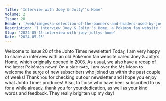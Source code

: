 ```yaml
---
Title: 'Interview with Joey & Jolty''s Home'
Volume: 2
Issue: 20
Header: '/web/images/a-selection-of-the-banners-and-headers-used-by-joey-joltys-home-during-its-time-online.png'
Description: 'I interview Joey & Jolty''s Home, a Pokémon fan website from 2003 that was used as a creative outlet, with user-submitted fan art, fanfics, and other resources. Plus a recap of the latest Pokémon news'
Slug: '2024-05-16-interview-with-joey-joltys-home'
Date: '2024-05-16'
---
```

Welcome to issue 20 of the Johto Times newsletter! Today, I am very happy to share an interview with an old Pokémon fan website called Joey & Jolty’s Home, which originally opened in 2003. As usual, we also have a recap of the latest Pokémon news!
On a side note, I am over the Mt. Moon to welcome the surge of new subscribers who joined us within the past couple of weeks! Thank you for checking out our newsletter and I hope you enjoy what Johto Times produces! Also, to those who have been subscribed to us for a while already, thank you for your dedication, as well as your kind words and feedback. They really brighten up my day!